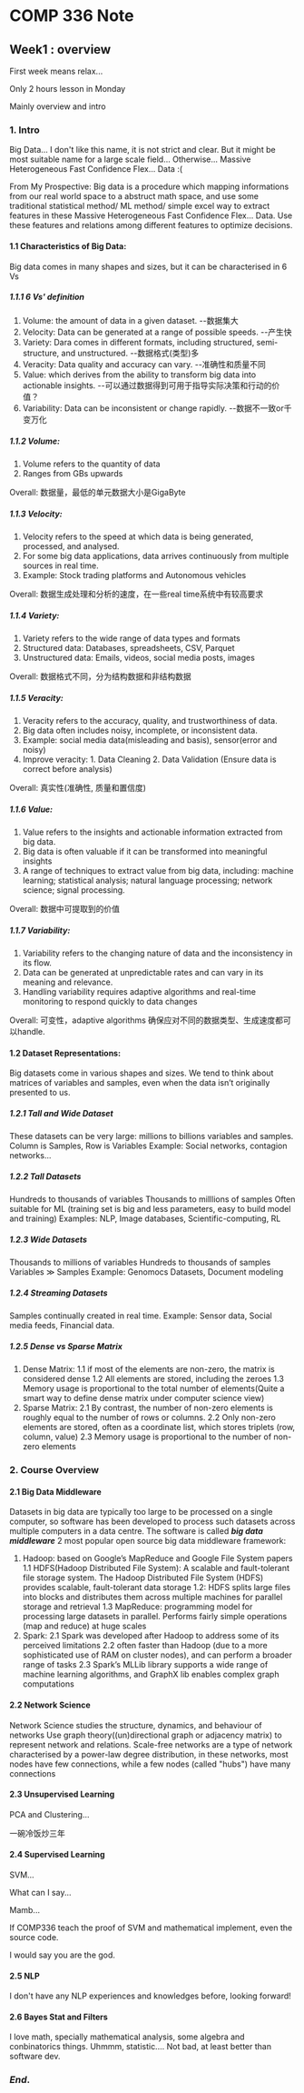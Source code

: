 # COMP 336 Note

## Week1 : overview
First week means relax...

Only 2 hours lesson in Monday

Mainly overview and intro


### 1. Intro 
Big Data... I don't like this name, it is not strict and clear.
But it might be most suitable name for a large scale field...
Otherwise...
Massive Heterogeneous Fast Confidence Flex... Data :(

From My Prospective:
Big data is a procedure which mapping informations from our real world space to a abstruct math space, and use some traditional statistical method/ ML method/ simple excel way to extract  features in these Massive Heterogeneous Fast Confidence Flex... Data. Use these features and relations among different features to optimize decisions.

#### 1.1 Characteristics of Big Data:
Big data comes in many shapes and sizes, but it can be characterised in 6 Vs

##### 1.1.1 6 Vs' definition
1. Volume: the amount of data in a given dataset. --数据集大
2. Velocity: Data can be generated at a range of possible speeds. --产生快
3. Variety: Dara comes in different formats, including structured, semi-structure, and unstructured. --数据格式(类型)多
4. Veracity: Data quality and accuracy can vary. --准确性和质量不同
5. Value: which derives from the ability to transform big data into actionable insights. --可以通过数据得到可用于指导实际决策和行动的价值？
6. Variability: Data can be inconsistent or change rapidly. --数据不一致or千变万化

##### 1.1.2 Volume:
1. Volume refers to the quantity of data
2. Ranges from GBs upwards

Overall: 数据量，最低的单元数据大小是GigaByte

##### 1.1.3 Velocity:
1. Velocity refers to the speed at which data is being generated, processed, and analysed.
2. For some big data applications, data arrives continuously from multiple sources in real time.
3. Example: Stock trading platforms and Autonomous vehicles

Overall: 数据生成处理和分析的速度，在一些real time系统中有较高要求

##### 1.1.4 Variety:
1. Variety refers to the wide range of data types and formats
2. Structured data: Databases, spreadsheets, CSV, Parquet
3. Unstructured data: Emails, videos, social media posts, images

Overall: 数据格式不同，分为结构数据和非结构数据

##### 1.1.5 Veracity:
1. Veracity refers to the accuracy, quality, and trustworthiness of data.
2. Big data often includes noisy, incomplete, or inconsistent data.
3. Example: social media data(misleading and basis), sensor(error and noisy)
4. Improve veracity: 1. Data Cleaning 2. Data Validation (Ensure data is correct before analysis)

Overall: 真实性(准确性, 质量和置信度)

##### 1.1.6 Value:
1. Value refers to the insights and actionable information extracted from big data.
2. Big data is often valuable if it can be transformed into meaningful insights
3. A range of techniques to extract value from big data, including: machine learning; statistical analysis; natural language processing; network science; signal processing.

Overall: 数据中可提取到的价值

##### 1.1.7 Variability:
1. Variability refers to the changing nature of data and the inconsistency in its flow.
2. Data can be generated at unpredictable rates and can vary in its meaning and relevance.
3. Handling variability requires adaptive algorithms and real-time monitoring to respond quickly to data changes

Overall: 可变性，adaptive algorithms 确保应对不同的数据类型、生成速度都可以handle.

#### 1.2 Dataset Representations:
Big datasets come in various shapes and sizes. We tend to think about matrices of variables and samples, even when the data isn’t originally presented to us.
##### 1.2.1 Tall and Wide Dataset
These datasets can be very large: millions to billions variables and samples.
Column is Samples, Row is Variables
Example: Social networks, contagion networks...

##### 1.2.2 Tall Datasets
Hundreds to thousands of variables
Thousands to milllions of samples
Often suitable for ML (training set is big and less parameters, easy to build model and training)
Examples: NLP, Image databases, Scientific-computing, RL

##### 1.2.3 Wide Datasets
Thousands to millions of variables
Hundreds to thousands of samples
Variables $\gg$ Samples
Example: Genomocs Datasets, Document modeling

##### 1.2.4 Streaming Datasets
Samples continually created in real time.
Example: Sensor data, Social media feeds, Financial data.

##### 1.2.5 Dense vs Sparse Matrix
1. Dense Matrix:
   1.1 if most of the elements are non-zero, the matrix is considered dense
   1.2 All elements are stored, including the zeroes
   1.3 Memory usage is proportional to the total number of elements(Quite a smart way to define dense matrix under computer science view)
2. Sparse Matrix:
   2.1 By contrast, the number of non-zero elements is roughly equal to the number of rows or columns.
   2.2 Only non-zero elements are stored, often as a coordinate list, which stores triplets (row, column, value)
   2.3 Memory usage is proportional to the number of non-zero elements

### 2. Course Overview
#### 2.1 Big Data Middleware
Datasets in big data are typically too large to be processed on a single computer, so software has been developed to process such datasets across multiple computers in a data centre. The software is called _**big data middleware**_
2 most popular open source big data middleware framework:
1. Hadoop: based on Google’s MapReduce and Google File System papers
   1.1 HDFS(Hadoop Distributed File System): A scalable and fault-tolerant file storage system. The Hadoop Distributed File System (HDFS) provides scalable, fault-tolerant data storage
   1.2: HDFS splits large files into blocks and distributes them across multiple machines for parallel storage and retrieval
   1.3 MapReduce:  programming model for processing large datasets in parallel. Performs fairly simple operations (map and reduce) at huge scales
2. Spark:
   2.1 Spark was developed after Hadoop to address some of its perceived limitations
   2.2 often faster than Hadoop (due to a more sophisticated use of RAM on cluster nodes), and can perform a broader range of tasks
   2.3 Spark’s MLLib library supports a wide range of machine learning algorithms, and GraphX lib enables complex graph computations
   
#### 2.2 Network Science
Network Science studies the structure, dynamics, and behaviour of networks
Use graph theory((un)directional graph or adjacency matrix) to represent network and relations.
Scale-free networks are a type of network characterised by a power-law degree distribution, in these networks, most nodes have few connections, while a few nodes (called "hubs") have many connections

#### 2.3 Unsupervised Learning
PCA and Clustering...

一碗冷饭炒三年

#### 2.4 Supervised Learning
SVM...

What can I say...

Mamb...

If COMP336 teach the proof of SVM and mathematical implement, even the source code.

I would say you are the god.

#### 2.5 NLP
I don't have any NLP experiences and knowledges before, looking forward!

#### 2.6 Bayes Stat and Filters
I love math, specially mathematical analysis, some algebra and conbinatorics things.
Uhmmm, statistic....
Not bad, at least better than software dev.




### $End.$





